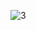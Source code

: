 ![3](https://github.com/Nitiphum7/03376836-OOP-2566-Lab-03/assets/144196695/5b7a6e2b-d7d0-4f42-98ba-b0f4cb5bdf87)
